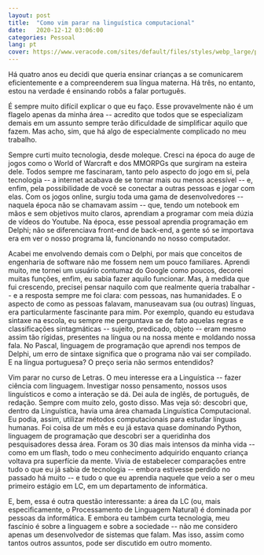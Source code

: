 ```yaml
---
layout: post
title:  "Como vim parar na linguística computacional"
date:   2020-12-12 03:06:00
categories: Pessoal
lang: pt
cover: https://www.veracode.com/sites/default/files/styles/webp_large/public/developer-guide-blog-2.webp?itok=FFkU3ejZ
---
```


Há quatro anos eu decidi que queria ensinar crianças a se comunicarem eficientemente e a compreenderem sua língua materna. Há três, no entanto, estou na verdade é ensinando robôs a falar portuguẽs.

É sempre muito difícil explicar o que eu faço. Esse provavelmente não é um flagelo apenas da minha área -- acredito que todos que se especializam demais em um assunto sempre terão dificuldade de simplificar aquilo que fazem. Mas acho, sim, que há algo de especialmente complicado no meu trabalho.

Sempre curti muito tecnologia, desde moleque. Cresci na época do auge de jogos como o World of Warcraft e dos MMORPGs que surgiram na esteira dele. Todos sempre me fascinaram, tanto pelo aspecto do jogo em si, pela tecnologia -- a internet acabava de se tornar mais ou menos acessível -- e, enfim, pela possibilidade de você se conectar a outras pessoas e jogar com elas. Com os jogos online, surgiu toda uma gama de desenvolvedores -- naquela época não se chamavam assim -- que, tendo um notebook em mãos e sem objetivos muito claros, aprendiam a programar com meia dúzia de vídeos do Youtube. Na época, esse pessoal aprendia programação em Delphi; não se diferenciava front-end de back-end, a gente só se importava era em ver o nosso programa lá, funcionando no nosso computador.

Acabei me envolvendo demais com o Delphi, por mais que conceitos de engenharia de software não me fossem nem um pouco familiares. Aprendi muito, me tornei um usuário contumaz do Google como poucos, decorei muitas funções, enfim, eu sabia fazer aquilo funcionar. Mas, à medida que fui crescendo, precisei pensar naquilo com que realmente queria trabalhar -- e a resposta sempre me foi clara: com pessoas, nas humanidades. E o aspecto de como as pessoas falavam, manuseavam sua (ou outras) línguas, era particularmente fascinante para mim. Por exemplo, quando eu estudava sintaxe na escola, eu sempre me perguntava se de fato aquelas regras e classificações sintagmáticas -- sujeito, predicado, objeto -- eram mesmo assim tão rígidas, presentes na língua ou na nossa mente e moldando nossa fala. No Pascal, linguagem de programação que aprendi nos tempos de Delphi, um erro de sintaxe significa que o programa não vai ser compilado. E na língua portuguesa? O preço seria não sermos entendidos?

Vim parar no curso de Letras. O meu interesse era a Linguística -- fazer ciência com linguagem. Investigar nosso pensamento, nossos usos linguísticos e como a interação se dá. Dei aula de inglês, de português, de redação. Sempre com muito zelo, gosto disso. Mas veja só: descobri que, dentro da Linguística, havia uma área chamada Linguística Computacional. Eu podia, assim, utilizar métodos computacionais para estudar línguas humanas. Foi coisa de um mês e eu já estava quase dominando Python, linguagem de programação que descobri ser a queridinha dos pesquisadores dessa área. Foram os 30 dias mais intensos da minha vida -- como em um flash, todo o meu conhecimento adquirido enquanto criança voltava pra superfície da mente. Vivia de estabelecer comparações entre tudo o que eu já sabia de tecnologia -- embora estivesse perdido no passado há muito -- e tudo o que eu aprendia naquele que veio a ser o meu primeiro estágio em LC, em um departamento de informática.

E, bem, essa é outra questão interessante: a área da LC (ou, mais especificamente, o Processamento de Linguagem Natural) é dominada por pessoas da informática. E embora eu também curta tecnologia, meu fascínio é sobre a linguagem e sobre a sociedade -- não me considero apenas um desenvolvedor de sistemas que falam. Mas isso, assim como tantos outros assuntos, pode ser discutido em outro momento.